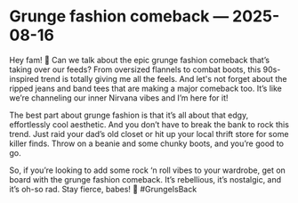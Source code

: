 # Grunge fashion comeback — 2025-08-16

Hey fam! 🖤 Can we talk about the epic grunge fashion comeback that’s taking over our feeds? From oversized flannels to combat boots, this 90s-inspired trend is totally giving me all the feels. And let's not forget about the ripped jeans and band tees that are making a major comeback too. It’s like we’re channeling our inner Nirvana vibes and I’m here for it!

The best part about grunge fashion is that it’s all about that edgy, effortlessly cool aesthetic. And you don’t have to break the bank to rock this trend. Just raid your dad’s old closet or hit up your local thrift store for some killer finds. Throw on a beanie and some chunky boots, and you’re good to go.

So, if you’re looking to add some rock ‘n roll vibes to your wardrobe, get on board with the grunge fashion comeback. It’s rebellious, it’s nostalgic, and it’s oh-so rad. Stay fierce, babes! 🤘 #GrungeIsBack